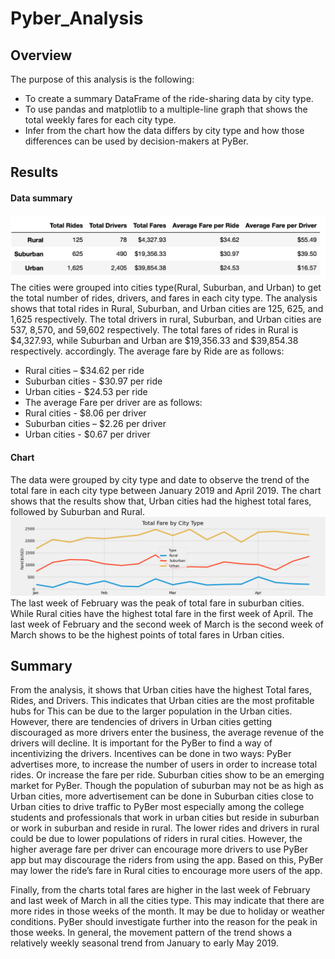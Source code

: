 # Pyber_Analysis
## Overview
The purpose of this analysis is the following: 
- To create a summary DataFrame of the ride-sharing data by city type.
- To use pandas and matplotlib to a multiple-line graph that shows the total weekly fares for each city type.
- Infer from the chart how the data differs by city type and how those differences can be used by decision-makers at PyBer.
## Results
#### Data summary
![pyber_summary_df.png](pyber_summary_df.png)
The cities were grouped into cities type(Rural, Suburban, and Urban) to get the total number of rides, drivers, and fares in each city type.
The analysis shows that total rides in Rural, Suburban, and Urban cities are 125, 625, and 1,625 respectively. 
The total drivers in rural, Suburban, and Urban cities are 537, 8,570, and 59,602 respectively.
The total fares of rides in Rural is $4,327.93, while Suburban and Urban are $19,356.33 and  $39,854.38 respectively.
accordingly.
 The average fare by Ride are as follows:
- Rural cities – $34.62 per ride
- Suburban cities - $30.97 per ride
- Urban cities - $24.53 per ride
- The average Fare per driver are as follows:
- Rural cities - $8.06 per driver
- Suburban cities – $2.26 per driver
- Urban cities - $0.67 per driver


#### Chart
The data were grouped by city type and date to observe the trend of the total fare in each city type between January 2019 and April 2019.
The chart shows that the results show that, Urban cities had the highest total fares, followed by Suburban and Rural.![jan_april.png](jan_april.png)
The last week of February was the peak of total fare in suburban cities. While Rural cities have the highest total fare in the first week of April. The last week of February and the second week of March is the second week of March shows to be the highest points of total fares in Urban cities.

## Summary
From the analysis, it shows that Urban cities have the highest Total fares, Rides, and Drivers. This indicates that Urban cities are the most profitable hubs for This can be due to the larger population in the Urban cities. However, there are tendencies of drivers in Urban cities getting discouraged as more drivers enter the business, the average revenue of the drivers will decline. 
It is important for the PyBer to find a way of incentivizing the drivers. 
Incentives can be done in two ways: PyBer advertises more, to increase the number of users in order to increase total rides. Or increase the fare per ride.
Suburban cities show to be an emerging market for  PyBer. Though the population of suburban may not be as high as Urban cities, more advertisement can be done in Suburban cities close to Urban cities to drive traffic to PyBer most especially among the college students and professionals that work in urban cities but reside in suburban or work in suburban and reside in rural.
The lower rides and drivers in rural could be due to lower populations of riders in rural cities. However, the higher average fare per driver can encourage more drivers to use PyBer app but may discourage the riders from using the app. Based on this, PyBer may lower the ride’s fare in Rural cities to encourage more users of the app.

Finally, from the charts total fares are higher in the last week of February and last week of March in all the cities type. This may indicate that there are more rides in those weeks of the month. It may be due to holiday or weather conditions. PyBer should investigate further into the reason for the peak in those weeks.
In general, the movement pattern of the trend shows a relatively weekly seasonal trend from January to early May 2019.
